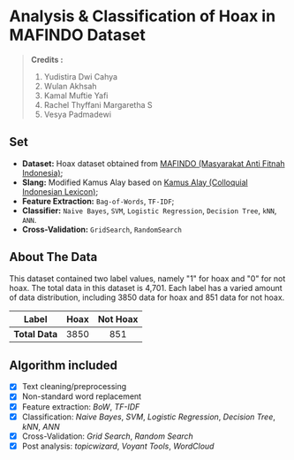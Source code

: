 # Analysis & Classification of Hoax in MAFINDO Dataset

> **Credits :**
> 1. Yudistira Dwi Cahya
> 2. Wulan Akhsah
> 3. Kamal Muftie Yafi
> 4. Rachel Thyffani Margaretha S
> 5. Vesya Padmadewi

## Set
- **Dataset:** Hoax dataset obtained from [MAFINDO (Masyarakat Anti Fitnah Indonesia)](https://raw.githubusercontent.com/taudataanalytics/taudata-Academy/master/data/Data-Hoax-Mafindo.csv);
- **Slang:** Modified Kamus Alay based on [Kamus Alay (Colloquial Indonesian Lexicon)](https://github.com/nasalsabila/kamus-alay);
- **Feature Extraction:** `Bag-of-Words`, `TF-IDF`;
- **Classifier:** `Naive Bayes`, `SVM`, `Logistic Regression`, `Decision Tree`, `kNN`, `ANN`.
- **Cross-Validation:** `GridSearch`, `RandomSearch`

## About The Data
This dataset contained two label values, namely "1" for hoax and "0" for not hoax. The total data in this dataset is 4,701. Each label has a varied amount of data distribution, including 3850 data for hoax and 851 data for not hoax.

| **Label**      | Hoax |  Not Hoax   |
| -------------- | :--: | :---------: |
| **Total Data** | 3850 |     851     |

## Algorithm included
- [x] Text cleaning/preprocessing
- [x] Non-standard word replacement
- [x] Feature extraction: *BoW*, *TF-IDF*
- [x] Classification: *Naive Bayes*, *SVM*, *Logistic Regression*, *Decision Tree*, *kNN*, *ANN*
- [x] Cross-Validation: *Grid Search*, *Random Search*
- [x] Post analysis: *topicwizard*, *Voyant Tools*, *WordCloud*
